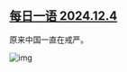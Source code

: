 <!--1733401960000-->
[每日一语 2024.12.4](https://chinadigitaltimes.net/chinese/713702.html)
------

<p>原来中国一直在戒严。</p><p><img decoding="async" src="https://chinadigitaltimes.net/chinese/files/2024/12/2024.12.4.2.png" alt="img"></p><div class="addtoany_share_save_container addtoany_content addtoany_content_bottom"><div class="a2a_kit a2a_kit_size_32 addtoany_list" data-a2a-url="https://chinadigitaltimes.net/chinese/713702.html" data-a2a-title="每日一语 2024.12.4"><a class="a2a_button_facebook" href="https://www.addtoany.com/add_to/facebook?linkurl=https%3A%2F%2Fchinadigitaltimes.net%2Fchinese%2F713702.html&amp;linkname=%E6%AF%8F%E6%97%A5%E4%B8%80%E8%AF%AD%202024.12.4" title="Facebook" rel="nofollow noopener" target="_blank"></a><a class="a2a_button_twitter" href="https://www.addtoany.com/add_to/twitter?linkurl=https%3A%2F%2Fchinadigitaltimes.net%2Fchinese%2F713702.html&amp;linkname=%E6%AF%8F%E6%97%A5%E4%B8%80%E8%AF%AD%202024.12.4" title="Twitter" rel="nofollow noopener" target="_blank"></a><a class="a2a_button_telegram" href="https://www.addtoany.com/add_to/telegram?linkurl=https%3A%2F%2Fchinadigitaltimes.net%2Fchinese%2F713702.html&amp;linkname=%E6%AF%8F%E6%97%A5%E4%B8%80%E8%AF%AD%202024.12.4" title="Telegram" rel="nofollow noopener" target="_blank"></a><a class="a2a_button_reddit" href="https://www.addtoany.com/add_to/reddit?linkurl=https%3A%2F%2Fchinadigitaltimes.net%2Fchinese%2F713702.html&amp;linkname=%E6%AF%8F%E6%97%A5%E4%B8%80%E8%AF%AD%202024.12.4" title="Reddit" rel="nofollow noopener" target="_blank"></a><a class="a2a_button_whatsapp" href="https://www.addtoany.com/add_to/whatsapp?linkurl=https%3A%2F%2Fchinadigitaltimes.net%2Fchinese%2F713702.html&amp;linkname=%E6%AF%8F%E6%97%A5%E4%B8%80%E8%AF%AD%202024.12.4" title="WhatsApp" rel="nofollow noopener" target="_blank"></a><a class="a2a_button_email" href="https://www.addtoany.com/add_to/email?linkurl=https%3A%2F%2Fchinadigitaltimes.net%2Fchinese%2F713702.html&amp;linkname=%E6%AF%8F%E6%97%A5%E4%B8%80%E8%AF%AD%202024.12.4" title="Email" rel="nofollow noopener" target="_blank"></a><a class="a2a_button_copy_link" href="https://www.addtoany.com/add_to/copy_link?linkurl=https%3A%2F%2Fchinadigitaltimes.net%2Fchinese%2F713702.html&amp;linkname=%E6%AF%8F%E6%97%A5%E4%B8%80%E8%AF%AD%202024.12.4" title="Copy Link" rel="nofollow noopener" target="_blank"></a><a class="a2a_dd addtoany_share_save addtoany_share" href="https://www.addtoany.com/share"></a></div></div>
